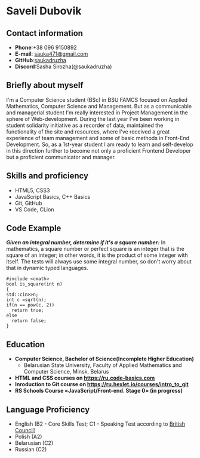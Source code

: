 #  Saveli Dubovik
## Contact information
* **Phone**:+38 096 9150892   
* **E-mail**: sauka471@gmail.com
* **GitHub**:[saukadruzha](https://github.com/saukadruzha)
* **Discord**:Sasha Sirozha(@saukadruzha)
## Briefly about myself
I'm a Computer Science student (BSc) in BSU FAMCS focused on Applied Mathematics, Computer Science and Management. But as a communicable and managerial student I'm really interested in Project Management in the sphere of Web-development.
During the last year I've been working in student solidarity initiative as a recorder of data, maintained the functionality of the site and resources, where I've received a great experience of team management and some of basic methods in Front-End Development.
So, as a 1st-year student I am ready to learn and self-develop in this direction further to become not only a proficient Frontend Developer but a proficient communicator and manager.  
## Skills and proficiency
* HTML5, CSS3
* JavaScript Basics, C++ Basics
* Git, GitHub
* VS Code, CLion
## Code Example
***Given an integral number, determine if it's a square number:***
In mathematics, a square number or perfect square is an integer that is the square of an integer; in other words, it is the product of some integer with itself.
The tests will always use some integral number, so don't worry about that in dynamic typed languages.
```
#include <cmath>
bool is_square(int n)
{
std::cin>>n;
int c =sqrt(n);
if(n == pow(c, 2))
  return true;
else
  return false;
}
```
## Education
* **Computer Science, Bachelor of Science(Incomplete Higher Education)**
  + Belarusian State University, Faculty of Applied Mathematics and Computer Science, Minsk, Belarus
* **HTML and CSS courses on https://ru.code-basics.com**
* **Inroduction to Git course on https://ru.hexlet.io/courses/intro_to_git**
* **RS Schools Course «JavaScript/Front-end. Stage 0» (in progress)**
## Language Proficiency 
* English (B2 - Core Skills Test; C1 - Speaking Test according to [British Council](https://www.britishcouncil.org/english/learn-online/englishscore))
* Polish (A2)
* Belarusian (C2)
* Russian (C2)
